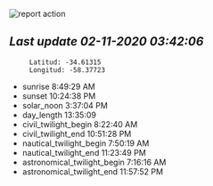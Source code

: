 ![report action](https://github.com/matiasz8/actions-for-reports/workflows/report%20action/badge.svg?branch=develop) 


## *****Last update 02-11-2020 03:42:06*****



		 Latitud: -34.61315
		 Longitud: -58.37723

 - sunrise 	 8:49:29 AM
 - sunset 	 10:24:38 PM
 - solar_noon 	 3:37:04 PM
 - day_length 	 13:35:09
 - civil_twilight_begin 	 8:22:40 AM
 - civil_twilight_end 	 10:51:28 PM
 - nautical_twilight_begin 	 7:50:19 AM
 - nautical_twilight_end 	 11:23:49 PM
 - astronomical_twilight_begin 	 7:16:16 AM
 - astronomical_twilight_end 	 11:57:52 PM
